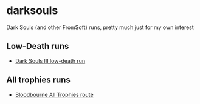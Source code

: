 # darksouls
Dark Souls (and other FromSoft) runs, pretty much just for my own interest


## Low-Death runs
- [Dark Souls III low-death run](DSIII_Low_Death.md)

## All trophies runs
- [Bloodbourne All Trophies route](Bloodbourne_all_Trophies.md)
